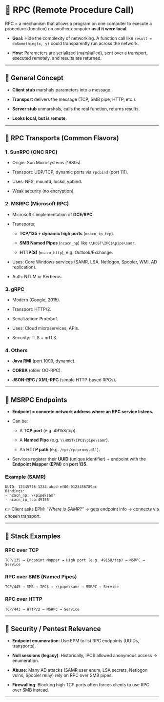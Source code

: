 # 🔹 RPC (Remote Procedure Call)

RPC = a mechanism that allows a program on one computer to execute a procedure (function) on another computer **as if it were local**.

- **Goal:** Hide the complexity of networking. A function call like `result = doSomething(x, y)` could transparently run across the network.
    
- **How:** Parameters are serialized (marshalled), sent over a transport, executed remotely, and results are returned.
    

---

## 🔹 General Concept

- **Client stub** marshals parameters into a message.
    
- **Transport** delivers the message (TCP, SMB pipe, HTTP, etc.).
    
- **Server stub** unmarshals, calls the real function, returns results.
    
- **Looks local, but is remote.**
    

---

## 🔹 RPC Transports (Common Flavors)

### 1. **SunRPC (ONC RPC)**

- Origin: Sun Microsystems (1980s).
    
- Transport: UDP/TCP, dynamic ports via `rpcbind` (port 111).
    
- Uses: NFS, mountd, lockd, ypbind.
    
- Weak security (no encryption).
    

### 2. **MSRPC (Microsoft RPC)**

- Microsoft’s implementation of **DCE/RPC**.
    
- Transports:
    
    - **TCP/135 + dynamic high ports** (`ncacn_ip_tcp`).
        
    - **SMB Named Pipes** (`ncacn_np`) like `\\HOST\IPC$\pipe\samr`.
        
    - **HTTP(S)** (`ncacn_http`), e.g. Outlook/Exchange.
        
- Uses: Core Windows services (SAMR, LSA, Netlogon, Spooler, WMI, AD replication).
    
- Auth: NTLM or Kerberos.
    

### 3. **gRPC**

- Modern (Google, 2015).
    
- Transport: HTTP/2.
    
- Serialization: Protobuf.
    
- Uses: Cloud microservices, APIs.
    
- Security: TLS + mTLS.
    

### 4. **Others**

- **Java RMI** (port 1099, dynamic).
    
- **CORBA** (older OO-RPC).
    
- **JSON-RPC / XML-RPC** (simple HTTP-based RPCs).
    

---

## 🔹 MSRPC Endpoints

- **Endpoint = concrete network address where an RPC service listens.**
    
- Can be:
    
    - A **TCP port** (e.g. 49158/tcp).
        
    - A **Named Pipe** (e.g. `\\HOST\IPC$\pipe\samr`).
        
    - An **HTTP path** (e.g. `/rpc/rpcproxy.dll`).
        
- Services register their **UUID** (unique identifier) + endpoint with the **Endpoint Mapper (EPM)** on **port 135**.
    

### Example (SAMR)

```
UUID: 12345778-1234-abcd-ef00-0123456789ac
Bindings:
- ncacn_np: \\pipe\samr
- ncacn_ip_tcp:49158
```

👉 Client asks EPM: _“Where is SAMR?”_ → gets endpoint info → connects via chosen transport.

---

## 🔹 Stack Examples

### RPC over TCP

```
TCP/135 → Endpoint Mapper → High port (e.g. 49158/tcp) → MSRPC → Service
```

### RPC over SMB (Named Pipes)

```
TCP/445 → SMB → IPC$ → \\pipe\samr → MSRPC → Service
```

### RPC over HTTP

```
TCP/443 → HTTP/2 → MSRPC → Service
```

---
## 🔹 Security / Pentest Relevance

- **Endpoint enumeration**: Use EPM to list RPC endpoints (UUIDs, transports).
    
- **Null sessions (legacy)**: Historically, IPC$ allowed anonymous access → enumeration.
    
- **Abuse**: Many AD attacks (SAMR user enum, LSA secrets, Netlogon vulns, Spooler relay) rely on RPC over SMB pipes.
    
- **Firewalling**: Blocking high TCP ports often forces clients to use RPC over SMB instead.
    

---
